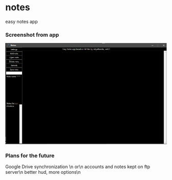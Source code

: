 # notes
easy notes app

### Screenshot from app
![](bbb.png)

### Plans for the future

Google Drive synchronization \n
or\n
accounts and notes kept on ftp server\n
better hud, more options\n
